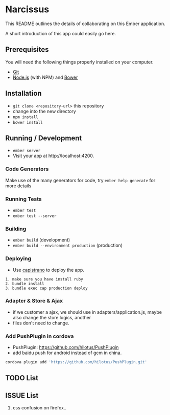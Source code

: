 # Narcissus

This README outlines the details of collaborating on this Ember application.

A short introduction of this app could easily go here.

## Prerequisites

You will need the following things properly installed on your computer.

* [Git](http://git-scm.com/)
* [Node.js](http://nodejs.org/) (with NPM) and [Bower](http://bower.io/)

## Installation

* `git clone <repository-url>` this repository
* change into the new directory
* `npm install`
* `bower install`

## Running / Development

* `ember server`
* Visit your app at http://localhost:4200.

### Code Generators

Make use of the many generators for code, try `ember help generate` for more details

### Running Tests

* `ember test`
* `ember test --server`

### Building

* `ember build` (development)
* `ember build --environment production` (production)

### Deploying

* Use [capistrano](https://github.com/capistrano/capistrano) to deploy the app.

```
1. make sure you have install ruby
2. bundle install
3. bundle exec cap production deploy
```

### Adapter & Store & Ajax
* if we customer a ajax, we should use in adapters/application.js, maybe also change the store logics, another
* files don't need to change.

### Add PushPlugin in cordova
* PushPlugin: https://github.com/hilotus/PushPlugin
* add baidu push for android instead of gcm in china.

```bash
cordova plugin add 'https://github.com/hilotus/PushPlugin.git'
```

## TODO List

## ISSUE List

1. css confusion on firefox..
